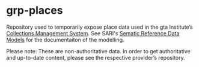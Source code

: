 # grp-places
 
Repository used to temporarily expose place data used in the gta Institute’s [Collections Management System](https://collections.gta.arch.ethz.ch). See SARI's [Sematic Reference Data Models](https://docs.swissartresearch.net/et/place/) for the documentaiton of the modelling. 


Please note: 
These are non-authoritative data. In order to get authoritative and up-to-date content, please see the respective provider’s repository. 
